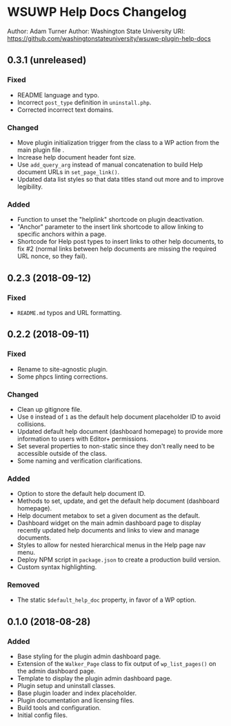 # WSUWP Help Docs Changelog

Author: Adam Turner
Author: Washington State University
URI: https://github.com/washingtonstateuniversity/wsuwp-plugin-help-docs

<!--
Changelog formatting (http://semver.org/):

## Major.MinorAddorDeprec.Bugfix YYYY-MM-DD

### To Do (for upcoming changes)
### Security (in case of fixed vulnerabilities)
### Fixed (for any bug fixes)
### Changed (for changes in existing functionality)
### Added (for new features)
### Deprecated (for once-stable features removed in upcoming releases)
### Removed (for deprecated features removed in this release)
-->

## 0.3.1 (unreleased)

### Fixed

* README language and typo.
* Incorrect `post_type` definition in `uninstall.php`.
* Corrected incorrect text domains.

### Changed

* Move plugin initialization trigger from the class to a WP action from the main plugin file .
* Increase help document header font size.
* Use `add_query_arg` instead of manual concatenation to build Help document URLs in `set_page_link()`.
* Updated data list styles so that data titles stand out more and to improve legibility.

### Added

* Function to unset the "helplink" shortcode on plugin deactivation.
* "Anchor" parameter to the insert link shortcode to allow linking to specific anchors within a page.
* Shortcode for Help post types to insert links to other help documents, to fix #2 (normal links between help documents are missing the required URL nonce, so they fail).

## 0.2.3 (2018-09-12)

### Fixed

* `README.md` typos and URL formatting.

## 0.2.2 (2018-09-11)

### Fixed

* Rename to site-agnostic plugin.
* Some phpcs linting corrections.

### Changed

* Clean up gitignore file.
* Use `0` instead of `1` as the default help document placeholder ID to avoid collisions.
* Updated default help document (dashboard homepage) to provide more information to users with Editor+ permissions.
* Set several properties to non-static since they don't really need to be accessible outside of the class.
* Some naming and verification clarifications.

### Added

* Option to store the default help document ID.
* Methods to set, update, and get the default help document (dashboard homepage).
* Help document metabox to set a given document as the default.
* Dashboard widget on the main admin dashboard page to display recently updated help documents and links to view and manage documents.
* Styles to allow for nested hierarchical menus in the Help page nav menu.
* Deploy NPM script in `package.json` to create a production build version.
* Custom syntax highlighting.

### Removed

* The static `$default_help_doc` property, in favor of a WP option.

## 0.1.0 (2018-08-28)

### Added

* Base styling for the plugin admin dashboard page.
* Extension of the `Walker_Page` class to fix output of `wp_list_pages()` on the admin dashboard page.
* Template to display the plugin admin dashboard page.
* Plugin setup and uninstall classes.
* Base plugin loader and index placeholder.
* Plugin documentation and licensing files.
* Build tools and configuration.
* Initial config files.
